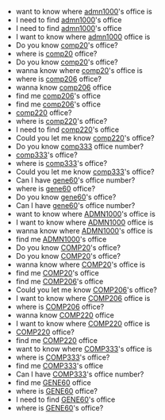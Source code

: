 - want to know where [admn1000](COURSE_CODE)'s office is
- I need to find [admn1000](COURSE_CODE)'s office
- I need to find [admn1000](COURSE_CODE)'s office
- I want to know where [admn1000](COURSE_CODE) office is
- Do you know [comp20](COURSE_CODE)'s office?
- where is [comp20](COURSE_CODE) office?
- Do you know [comp20](COURSE_CODE)'s office?
- wanna know where [comp20](COURSE_CODE)'s office is
- where is [comp206](COURSE_CODE) office?
- wanna know [comp206](COURSE_CODE) office
- find me [comp206](COURSE_CODE)'s office
- find me [comp206](COURSE_CODE)'s office
- [comp220](COURSE_CODE) office?
- where is [comp220](COURSE_CODE)'s office?
- I need to find [comp220](COURSE_CODE)'s office
- Could you let me know [comp220](COURSE_CODE)'s office?
- Do you know [comp333](COURSE_CODE) office number?
- [comp333](COURSE_CODE)'s office?
- where is [comp333](COURSE_CODE)'s office?
- Could you let me know [comp333](COURSE_CODE)'s office?
- Can I have [gene60](COURSE_CODE)'s office number?
- where is [gene60](COURSE_CODE) office?
- Do you know [gene60](COURSE_CODE)'s office?
- Can I have [gene60](COURSE_CODE)'s office number?
- want to know where [ADMN1000](COURSE_CODE)'s office is
- I want to know where [ADMN1000](COURSE_CODE) office is
- wanna know where [ADMN1000](COURSE_CODE)'s office is
- find me [ADMN1000](COURSE_CODE)'s office
- Do you know [COMP20](COURSE_CODE)'s office?
- Do you know [COMP20](COURSE_CODE)'s office?
- wanna know where [COMP20](COURSE_CODE)'s office is
- find me [COMP20](COURSE_CODE)'s office
- find me [COMP206](COURSE_CODE)'s office
- Could you let me know [COMP206](COURSE_CODE)'s office?
- I want to know where [COMP206](COURSE_CODE) office is
- where is [COMP206](COURSE_CODE) office?
- wanna know [COMP220](COURSE_CODE) office
- I want to know where [COMP220](COURSE_CODE) office is
- [COMP220](COURSE_CODE) office?
- find me [COMP220](COURSE_CODE) office
- want to know where [COMP333](COURSE_CODE)'s office is
- where is [COMP333](COURSE_CODE)'s office?
- find me [COMP333](COURSE_CODE)'s office
- Can I have [COMP333](COURSE_CODE)'s office number?
- find me [GENE60](COURSE_CODE) office
- where is [GENE60](COURSE_CODE) office?
- I need to find [GENE60](COURSE_CODE)'s office
- where is [GENE60](COURSE_CODE)'s office?
